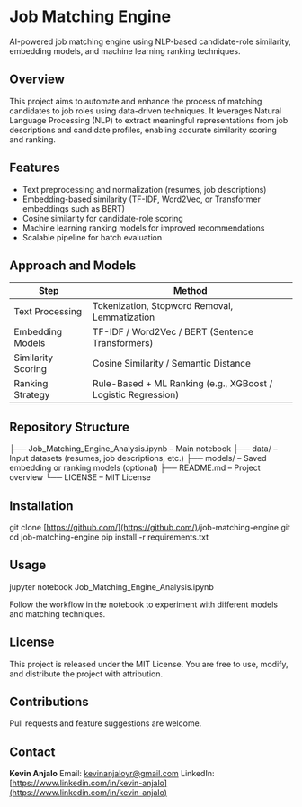 # Job Matching Engine

AI-powered job matching engine using NLP-based candidate-role similarity, embedding models, and machine learning ranking techniques.

## Overview

This project aims to automate and enhance the process of matching candidates to job roles using data-driven techniques. It leverages Natural Language Processing (NLP) to extract meaningful representations from job descriptions and candidate profiles, enabling accurate similarity scoring and ranking.

## Features

* Text preprocessing and normalization (resumes, job descriptions)
* Embedding-based similarity (TF-IDF, Word2Vec, or Transformer embeddings such as BERT)
* Cosine similarity for candidate-role scoring
* Machine learning ranking models for improved recommendations
* Scalable pipeline for batch evaluation

## Approach and Models

| Step               | Method                                                        |
| ------------------ | ------------------------------------------------------------- |
| Text Processing    | Tokenization, Stopword Removal, Lemmatization                 |
| Embedding Models   | TF-IDF / Word2Vec / BERT (Sentence Transformers)              |
| Similarity Scoring | Cosine Similarity / Semantic Distance                         |
| Ranking Strategy   | Rule-Based + ML Ranking (e.g., XGBoost / Logistic Regression) |

## Repository Structure

├── Job_Matching_Engine_Analysis.ipynb – Main notebook
├── data/ – Input datasets (resumes, job descriptions, etc.)
├── models/ – Saved embedding or ranking models (optional)
├── README.md – Project overview
└── LICENSE – MIT License

## Installation

git clone [https://github.com/](https://github.com/)<your-username>/job-matching-engine.git
cd job-matching-engine
pip install -r requirements.txt

## Usage

jupyter notebook Job_Matching_Engine_Analysis.ipynb

Follow the workflow in the notebook to experiment with different models and matching techniques.

## License

This project is released under the MIT License. You are free to use, modify, and distribute the project with attribution.

## Contributions

Pull requests and feature suggestions are welcome.

## Contact

**Kevin Anjalo**
Email: [kevinanjaloyr@gmail.com](mailto:kevinanjaloyr@gmail.com)
LinkedIn: [https://www.linkedin.com/in/kevin-anjalo](https://www.linkedin.com/in/kevin-anjalo)


